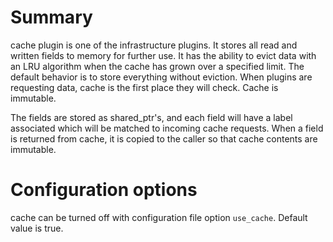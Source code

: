 # Summary

cache plugin is one of the infrastructure plugins. It stores all read and written fields to memory for further use. It has the ability to evict data with an LRU algorithm when the cache has grown over a specified limit. The default behavior is to store everything without eviction. When plugins are requesting data, cache is the first place they will check. Cache is immutable.

The fields are stored as shared_ptr's, and each field will have a label associated which will be matched to incoming cache requests. When a field is returned from cache, it is copied to the caller so that cache contents are immutable.

# Configuration options

cache can be turned off with configuration file option `use_cache`. Default value is true.